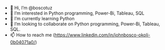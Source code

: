 - 👋 Hi, I’m @boscotuz
- 👀 I’m interested in Python programming, Power-Bi, Tableau, SQL
- 🌱 I’m currently learning Python
- 💞️ I’m looking to collaborate on Python programming, Power-Bi, Tableau, SQL.
- 📫 How to reach me (https://www.linkedin.com/in/johnbosco-okoli-0b04071a0/)

<!---
boscotuz/boscotuz is a ✨ special ✨ repository because its `README.md` (this file) appears on your GitHub profile.
You can click the Preview link to take a look at your changes.
--->

